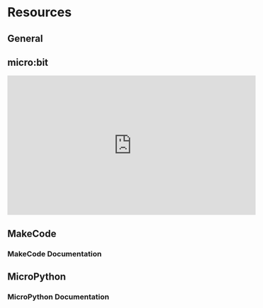# Resources

## General



## micro:bit

<iframe width="560" height="315" src="https://www.youtube.com/embed/eRhlaXqT-0w?si=tBsGqJtAQNB9jGxs" title="YouTube video player" frameborder="0" allow="accelerometer; autoplay; clipboard-write; encrypted-media; gyroscope; picture-in-picture; web-share" allowfullscreen></iframe>

## MakeCode

### MakeCode Documentation



## MicroPython

### MicroPython Documentation